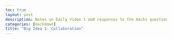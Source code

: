 ```yaml
---
toc: true
layout: post
description: Notes on Daily Video 1 and responses to the Hacks questions
categories: [markdown]
title: "Big Idea 1: Collaboration"
---
```

